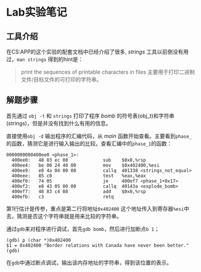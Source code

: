 # Lab实验笔记

## 工具介绍

在CS:APP的这个实验的配套文档中已经介绍了很多, *strings* 工具以前倒没有用过，`man strings` 得到的hint是：
> print the sequences of printable characters in files
主要用于打印二进制文件/目标文件的可打印的字符串。


## 解题步骤

首先通过 `obj -t` 和 `strings` 打印了程序 *bomb* 的符号表(obj_t)和字符串(strings)，但是并没有找到什么有用的信息。

直接使用`obj -d` 输出程序的汇编代码，从 *main* 函数开始查看。主要看到`phase_`的函数，猜测它是进行输入输出的比较。查看汇编中的`phase_1`的函数：
```
0000000000400ee0 <phase_1>:
  400ee0:	48 83 ec 08          	sub    $0x8,%rsp
  400ee4:	be 00 24 40 00       	mov    $0x402400,%esi
  400ee9:	e8 4a 04 00 00       	callq  401338 <strings_not_equal>
  400eee:	85 c0                	test   %eax,%eax
  400ef0:	74 05                	je     400ef7 <phase_1+0x17>
  400ef2:	e8 43 05 00 00       	callq  40143a <explode_bomb>
  400ef7:	48 83 c4 08          	add    $0x8,%rsp
  400efb:	c3                   	retq
```
第1行估计是传参，重点是第二行将地址`0x402400` 这个地址传入到寄存器`%esi`中去，猜测是否这个字符串就是用来比较的字符串。

通过`gdb`来对程序进行调试，首先`gdb bomb`，然后进行加断点`b 1`；
```
(gdb) p (char *)0x402400
$1 = 0x402400 "Border relations with Canada have never been better."
(gdb)
```
在`gdb`中通过断点调试，输出该内存地址的字符串，得到该位置的表示。

